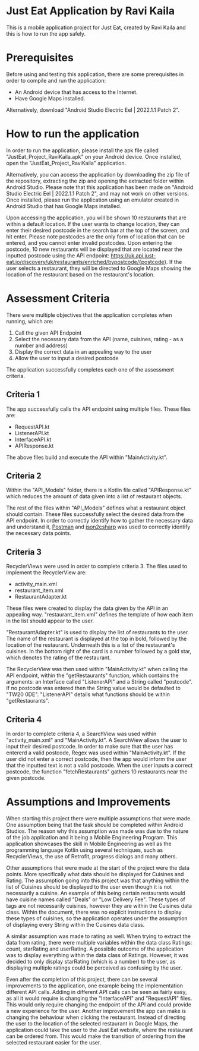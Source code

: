 # Just Eat Application by Ravi Kaila
This is a mobile application project for Just Eat, created by Ravi Kaila and this is how to run the app safely.
# Prerequisites
Before using and testing this application, there are some prerequisites in order to compile and run the application:
- An Android device that has access to the Internet.
- Have Google Maps installed.
  
Alternatively, download "Android Studio Electric Eel | 2022.1.1 Patch 2".
# How to run the application 
In order to run the application, please install the apk file called "JustEat_Project_RaviKaila.apk" on your Android device. Once installed, open the "JustEat_Project_RaviKaila" application.

Alternatively, you can access the application by downloading the zip file of the repository, extracting the zip and opening the extracted folder within Android Studio. Please note that this application has been made on "Android Studio Electric Eel | 2022.1.1 Patch 2", and may not work on other versions. Once installed, please run the application using an emulator created in Android Studio that has Google Maps installed. 

Upon accessing the application, you will be shown 10 restaurants that are within a default location. If the user wants to change location, they can enter their desired postcode in the search bar at the top of the screen, and hit enter. Please note postcodes are the only form of location that can be entered, and you cannot enter invalid postcodes. Upon entering the postcode, 10 new restaurants will be displayed that are located near the inputted postcode using the API endpoint: https://uk.api.just-eat.io/discovery/uk/restaurants/enriched/bypostcode/{postcode}. If the user selects a restaurant, they will be directed to Google Maps showing the location of the restaurant based on the restaurant's location.

# Assessment Criteria
There were multiple objectives that the application completes when running, which are: 
1. Call the given API Endpoint
2. Select the necessary data from the API (name, cuisines, rating - as a number and address)
3. Display the correct data in an appealing way to the user
4. Allow the user to input a desired postcode

The application successfully completes each one of the assessment criteria.

## Criteria 1

The app successfully calls the API endpoint using multiple files. These files are:
- RequestAPI.kt
- ListenerAPI.kt
- InterfaceAPI.kt
- APIResponse.kt

The above files build and execute the API within "MainActivity.kt".

## Criteria 2 

Within the "API_Models" folder, there is a Kotlin file called "APIResponse.kt" which reduces the amount of data given into a list of restaurant objects. 

The rest of the files within "API_Models" defines what a restaurant object should contain. These files successfully select the desired data from the API endpoint. In order to correctly identify how to gather the necessary data and understand it, [Postman](https://www.postman.com) and [json2csharp](https://json2csharp.com/code-converters/json-to-pojo) was used to correctly identify the necessary data points.

## Criteria 3

RecyclerViews were used in order to complete criteria 3. The files used to implement the RecyclerView are:
- activity_main.xml
- restaurant_item.xml
- RestaurantAdapter.kt

These files were created to display the data given by the API in an appealing way. "restaurant_item.xml" defines the template of how each item in the list should appear to the user.

"RestaurantAdapter.kt" is used to display the list of restaurants to the user. The name of the restaurant is displayed at the top in bold, followed by the location of the restaurant. Underneath this is a list of the restaurant's cuisines. In the bottom right of the card is a number followed by a gold star, which denotes the rating of the restaurant.

The RecyclerView was then used within "MainActivity.kt" when calling the API endpoint, within the "getRestaurants" function, which contains the arguments: an Interface called "ListenerAPI" and a String called "postcode". If no postcode was entered then the String value would be defaulted to "TW20 0DE". "ListenerAPI" details what functions should be within "getRestaurants".

## Criteria 4 

In order to complete criteria 4, a SearchView was used within "activity_main.xml" and "MainActivity.kt". A SearchView allows the user to input their desired postcode. In order to make sure that the user has entererd a valid postcode, Regex was used within "MainActivity.kt". If the user did not enter a correct postcode, then the app would inform the user that the inputted text is not a valid postcode. When the user inputs a correct postcode, the function "fetchRestaurants" gathers 10 restaurants near the given postcode.

# Assumptions and Improvements

When starting this project there were multiple assumptions that were made. One assumption being that the task should be completed within Android Studios. The reason why this assumption was made was due to the nature of the job application and it being a Mobile Engineering Program. This application showcases the skill in Mobile Engineering as well as the programming language Kotlin using several techniques, such as RecyclerViews, the use of Retrofit, progress dialogs and many others.

Other assumptions that were made at the start of the project were the data points. More specifically what data should be displayed for Cuisines and Rating. The assumption going into this project was that anything within the list of Cuisines should be displayed to the user even though it is not necessarily a cuisine. An example of this being certain restaurants would have cuisine names called "Deals" or "Low Delivery Fee". These types of tags are not necessarily cuisines, however they are within the Cuisines data class. Within the document, there was no explicit instructions to display these types of cuisines, so the application operates under the assumption of displaying every String within the Cuisines data class.

A similar assumption was made to rating as well. When trying to extract the data from rating, there were multiple variables within the data class Ratings: count, starRating and userRating. A possibile outcome of the application was to display everything within the data class of Ratings. However, it was decided to only display starRating (which is a number) to the user, as displaying multiple ratings could be perceived as confusing by the user.

Even after the completion of this project, there can be several improvements to the application, one example being the implementation different API calls. Adding in different API calls can be seen as fairly easy, as all it would require is changing the "InterfaceAPI" and "RequestAPI" files. This would only require changing the endpoint of the API and could provide a new experience for the user. Another improvement the app can make is changing the behaviour when clicking the restaurant. Instead of directing the user to the location of the selected restaurant in Google Maps, the application could take the user to the Just Eat website, where the restaurant can be ordered from. This would make the transition of ordering from the selected restaurant easier for the user.
